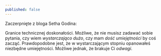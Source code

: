 ```yaml
---
published: false
---
```

Zaczerpnięte z bloga Setha Godina:

Granice technicznej doskonałości.
Możliwe, że nie musisz zadawać sobie pytania, czy wiem *wystarczająco dużo*, czy mam *dość umiejętności* by coś zacząć.
Prawdopodobne jest, że w wystarczającym stopniu opanowałeś niezbędne umiejętności.
Możliwe jednak, że brakuje Ci *odwagi*.
